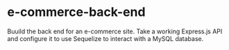 # e-commerce-back-end
Buuild the back end for an e-commerce site. Take a working Express.js API and configure it to use Sequelize to interact with a MySQL database.
